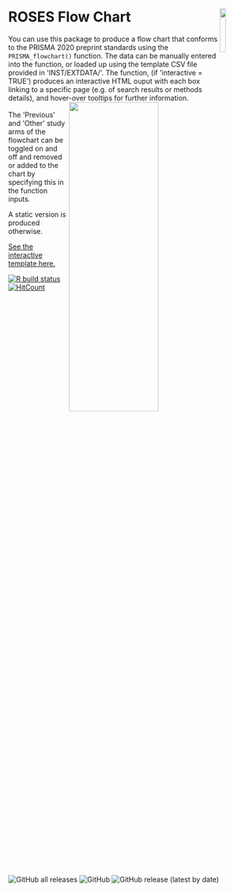 # ROSES Flow Chart <img src="PRISMA2020-hex.png" align="right" width="15%"/>

You can use this package to produce a flow chart that conforms to the PRISMA 2020 preprint standards using the `PRISMA_flowchart()` function. The data can be manually entered into the function, or loaded up using the template CSV file provided in 'INST/EXTDATA/'. The function, (if 'interactive = TRUE') produces an interactive HTML ouput with each box linking to a specific page (e.g. of search results or methods details), and hover-over tooltips for further information. 
<br>
<img src="inst/extdata/PRISMA.png" align="right" width="60%" height="40%" />
<br>
The 'Previous' and 'Other' study arms of the flowchart can be toggled on and off and removed or added to the chart by specifying this in the function inputs.

A static version is produced otherwise. <a href="https://srflowdiagram.github.io/template.html" target="_blank">
  
See the interactive template here.</a>

<!-- badges: start -->
[![R build status](https://github.com/nealhaddaway/PRISMA2020/workflows/R-CMD-check/badge.svg/)](https://github.com/nealhaddaway/PRISMA2020/actions/)
[![HitCount](https://hits.dwyl.com/nealhaddaway/nealhaddaway/PRISMA2020.svg/)](https://hits.dwyl.com/nealhaddaway/nealhaddaway/PRISMA2020/)
![GitHub all releases](https://img.shields.io/github/downloads/nealhaddaway/PRISMA2020/total?style=plastic/)
![GitHub](https://img.shields.io/github/license/nealhaddaway/PRISMA2020/)
![GitHub release (latest by date)](https://img.shields.io/github/v/release/nealhaddaway/PRISMA2020/)
<!-- badges: end -->
